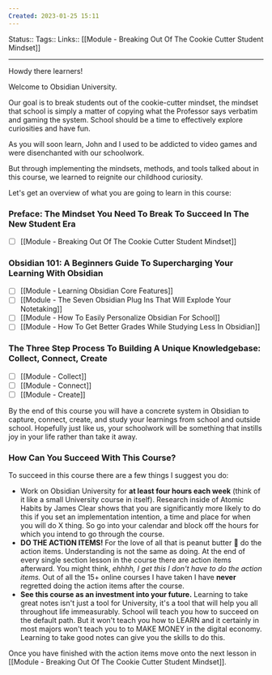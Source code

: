 ```yaml
---
Created: 2023-01-25 15:11
---
```

Status:: 
Tags:: 
Links:: [[Module - Breaking Out Of The Cookie Cutter Student Mindset]]
___

Howdy there learners! 

Welcome to Obsidian University. 

Our goal is to break students out of the cookie-cutter mindset, the mindset that school is simply a matter of copying what the Professor says verbatim and gaming the system. School should be a time to effectively explore curiosities and have fun.

As you will soon learn, John and I used to be addicted to video games and were disenchanted with our schoolwork. 

But through implementing the mindsets, methods, and tools talked about in this course, we learned to reignite our childhood curiosity.

Let's get an overview of what you are going to learn in this course: 

### Preface: The Mindset You Need To Break To Succeed In The New Student Era
- [ ] [[Module - Breaking Out Of The Cookie Cutter Student Mindset]]
### Obsidian 101: A Beginners Guide To Supercharging Your Learning With Obsidian
- [ ] [[Module - Learning Obsidian Core Features]]
- [ ] [[Module - The Seven Obsidian Plug Ins That Will Explode Your Notetaking]]
- [ ] [[Module - How To Easily Personalize Obsidian For School]]
- [ ] [[Module - How To Get Better Grades While Studying Less In Obsidian]]
### The Three Step Process To Building A Unique Knowledgebase: Collect, Connect, Create
- [ ] [[Module - Collect]]
- [ ] [[Module - Connect]]
- [ ] [[Module - Create]]

By the end of this course you will have a concrete system in Obsidian to capture, connect, create, and study your learnings from school and outside school. Hopefully just like us, your schoolwork will be something that instills joy in your life rather than take it away.

### How Can You Succeed With This Course?
To succeed in this course there are a few things I suggest you do:
- Work on Obsidian University for **at least four hours each week** (think of it like a small University course in itself). Research inside of Atomic Habits by James Clear shows that you are significantly more likely to do this if you set an implementation intention, a time and place for when you will do X thing. So go into your calendar and block off the hours for which you intend to go through the course.
- **DO THE ACTION ITEMS!** For the love of all that is peanut butter 🥜 do the action items. Understanding is not the same as doing. At the end of every single section lesson in the course there are action items afterward. You might think, *ehhhh, I get this I don't have to do the action items.* Out of all the 15+ online courses I have taken I have **never** regretted doing the action items after the course.
- **See this course as an investment into your future.** Learning to take great notes isn't just a tool for University, it's a tool that will help you all throughout life immeasurably. School will teach you how to succeed on the default path. But it won't teach you how to LEARN and it certainly in most majors won't teach you to to MAKE MONEY in the digital economy. Learning to take good notes can give you the skills to do this.

Once you have finished with the action items move onto the next lesson in [[Module - Breaking Out Of The Cookie Cutter Student Mindset]].

